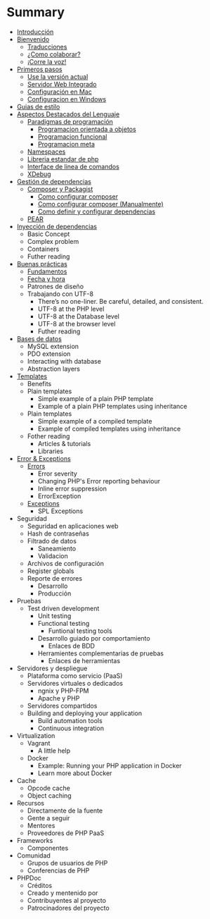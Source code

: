 # Summary

* [Introducción](README.md)
* [Bienvenido](bienvenido.md)
    * [Traducciones](traducciones.md)
    * [¿Como colaborar?](¿como-colaborar.md)
    * [¡Corre la voz!](¡corre-la-voz.md)
* [Primeros pasos](primeros-pasos.md)
    * [Use la versión actual](use-la-versión-actual.md)
    * [Servidor Web Integrado](servidor-web-integrado.md)
    * [Configuración en Mac](configuración-en-mac.md)
    * [Configuracion en Windows](configuracion-en-windows.md)
* [Guias de estilo](guias-de-estilo.md)
* [Aspectos Destacados del Lenguaje](aspectos-destacados-del-lenguaje.md)
    * [Paradigmas de programación](paradigmas-de-programación.md)
        * [Programacion orientada a objetos](programacion-orientada-a-objetos.md)
        * [Programacion funcional](programacion-funcional.md)
        * [Programacion meta](programacion-meta.md)
    * [Namespaces](namespaces.md)
    * [Libreria estandar de php](libreria-estandar-de-php.md)
    * [Interface de linea de comandos](interface-de-linea-de-comandos.md)
    * [XDebug](xdebug.md)
* [Gestión de dependencias](gestion-de-dependencias.md)
    * [Composer y Packagist](composer-y-packagist.md)
        * [Como configurar composer](como-configurar-composer.md)
        * [Como configurar composer \(Manualmente\)](como-configurar-composer-manualmente.md)
        * [Como definir y configurar dependencias](como-definir-y-configurar-dependencias.md)
    * [PEAR](pear.md)
* [Inyección de dependencias](inyección-de-dependencias.md)
    * Basic Concept
    * Complex problem
    * Containers
    * Futher reading
* [Buenas prácticas](buenas-practicas.md)
    * [Fundamentos](fundamentos.md)
    * [Fecha y hora](fecha-y-hora.md)
    * Patrones de diseño
    * Trabajando con UTF-8
        * There’s no one-liner. Be careful, detailed, and consistent.
        * UTF-8 at the PHP level
        * UTF-8 at the Database level
        * UTF-8 at the browser level
        * Futher reading
* [Bases de datos](bases-de-datos.md)
    * MySQL extension
    * PDO extension
    * Interacting with database
    * Abstraction layers
* [Templates](templates.md)
    * Benefits
    * Plain templates
        * Simple example of a plain PHP template
        * Example of a plain PHP templates using inheritance
    * Plain templates
        * Simple example of a compiled template
        * Example of compiled templates using inheritance
    * Fother reading
        * Articles & tutorials
        * Libraries
* [Error & Exceptions](error--exceptions.md)
    * [Errors](errors.md)
        * Error severity
        * Changing PHP's Error reporting behaviour
        * Inline error suppression
        * ErrorException
    * [Exceptions](exceptions.md)
        * SPL Exceptions
* Seguridad
    * Seguridad en aplicaciones web
    * Hash de contraseñas
    * Filtrado de datos
        * Saneamiento
        * Validacion
    * Archivos de configuración
    * Register globals
    * Reporte de errores
        * Desarrollo
        * Producción
* Pruebas
    * Test driven development
        * Unit testing
        * Functional testing
            * Funtional testing tools
        * Desarrollo guiado por comportamiento
            * Enlaces de BDD
        * Herramientes complementarias de pruebas
            * Enlaces de herramientas
* Servidores y despliegue
    * Plataforma como servicio \(PaaS\)
    * Servidores virtuales o dedicados
        * ngnix y PHP-FPM
        * Apache y PHP
    * Servidores compartidos
    * Building and deploying your application
        * Build automation tools
        * Continuous integration
* Virtualization
    * Vagrant
        * A little help
    * Docker
        * Example: Running your PHP application in Docker
        * Learn more about Docker
* Cache
    * Opcode cache
    * Object caching
* Recursos
    * Directamente de la fuente
    * Gente a seguir
    * Mentores
    * Proveedores de PHP PaaS
* Frameworks
    * Componentes
* Comunidad
    * Grupos de usuarios de PHP
    * Conferencias de PHP
* PHPDoc
    * Créditos
    * Creado y mentenido por
    * Contribuyentes al proyecto
    * Patrocinadores del proyecto

